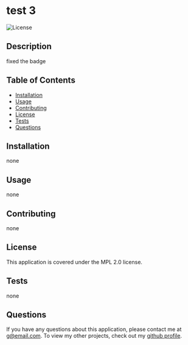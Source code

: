 
# test 3

![License](https://img.shields.io/badge/License-MPL_2.0-brightgreen.svg)

## Description

fixed the badge

## Table of Contents

- [Installation](#installation)
- [Usage](#usage)
- [Contributing](#contributing)
- [License](#license)
- [Tests](#tests)
- [Questions](#questions)

## Installation

none

## Usage

none

## Contributing

none

## License

This application is covered under the MPL 2.0 license.

## Tests

none

## Questions

If you have any questions about this application, please contact me at <g@email.com>.
To view my other projects, check out my [github profile](https://github.com/gf).
